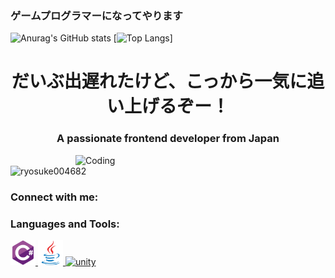 ### ゲームプログラマーになってやります
![Anurag's GitHub stats](https://github-readme-stats.vercel.app/api?username=Ryosuke004682&show_icons=true&theme=Gradient)
[![Top Langs](https://github-profile-trophy.vercel.app/?username=Ryosuke004682&theme=matrix
)]

<!--
**Ryosuke004682/Ryosuke004682** is a ✨ _special_ ✨ repository because its `README.md` (this file) appears on your GitHub profile.
-->
<h1 align="center">だいぶ出遅れたけど、こっから一気に追い上げるぞー！</h1>
<h3 align="center">A passionate frontend developer from Japan</h3>
<img align="right" alt="Coding" width="400" src="https://www.gamespark.jp/imgs/p/XDbCbghKzVCeRs9WXItNCQoLUAcGBQQDAgEA/125158.jpg?zoom=spacing">

<p align="left"> <img src="https://komarev.com/ghpvc/?username=ryosuke004682&label=Profile%20views&color=0e75b6&style=flat" alt="ryosuke004682" /> </p>

<h3 align="left">Connect with me:</h3>
<p align="left">
</p>

<h3 align="left">Languages and Tools:</h3>
<p align="left"> <a href="https://www.w3schools.com/cs/" target="_blank" rel="noreferrer"> <img src="https://raw.githubusercontent.com/devicons/devicon/master/icons/csharp/csharp-original.svg" alt="csharp" width="40" height="40"/> </a> <a href="https://www.java.com" target="_blank" rel="noreferrer"> <img src="https://raw.githubusercontent.com/devicons/devicon/master/icons/java/java-original.svg" alt="java" width="40" height="40"/> </a> <a href="https://unity.com/" target="_blank" rel="noreferrer"> <img src="https://www.vectorlogo.zone/logos/unity3d/unity3d-icon.svg" alt="unity" width="40" height="40"/> </a> </p>

